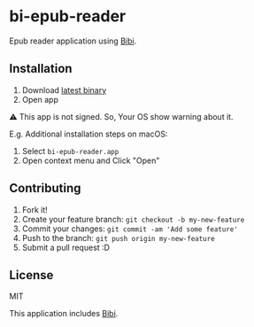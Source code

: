 # bi-epub-reader

Epub reader application using [Bibi](https://bibi.epub.link/).

## Installation

1. Download [latest binary](https://github.com/azu/bi-epub-reader/releases/latest)
2. Open app

:warning: This app is not signed. So, Your OS show warning about it.

E.g. Additional installation steps on macOS:

1. Select `bi-epub-reader.app`
2. Open context menu and Click "Open"

## Contributing

1. Fork it!
2. Create your feature branch: `git checkout -b my-new-feature`
3. Commit your changes: `git commit -am 'Add some feature'`
4. Push to the branch: `git push origin my-new-feature`
5. Submit a pull request :D

## License

MIT

This application includes [Bibi](https://bibi.epub.link/).
